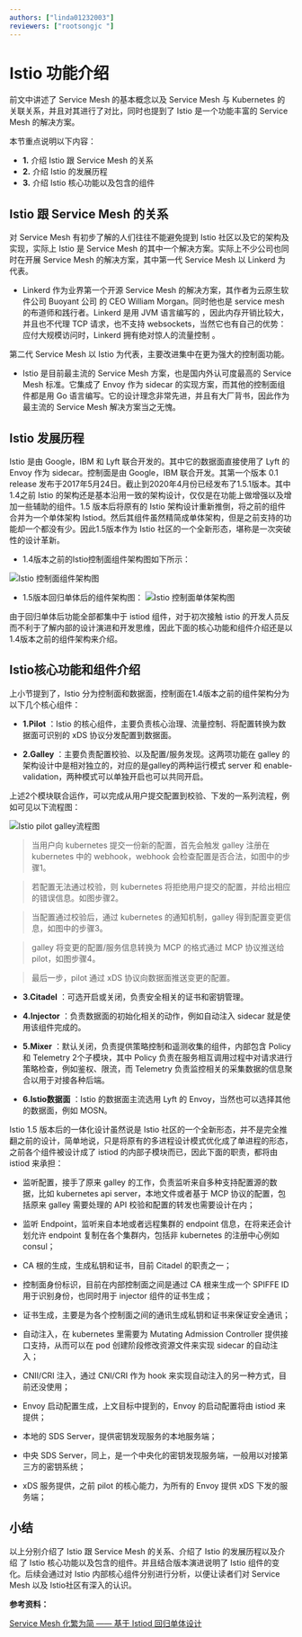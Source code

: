 ```yaml
---
authors: ["linda01232003"]
reviewers: ["rootsongjc "]
---
```


# Istio 功能介绍

前文中讲述了 Service Mesh 的基本概念以及 Service Mesh 与 Kubernetes 的关联关系，并且对其进行了对比，同时也提到了 Istio 是一个功能丰富的 Service Mesh 的解决方案。

本节重点说明以下内容：

- **1.** 介绍 Istio 跟 Service Mesh 的关系
- **2.** 介绍 Istio 的发展历程
- **3.** 介绍 Istio 核心功能以及包含的组件


##  Istio 跟 Service Mesh 的关系
对 Service Mesh 有初步了解的人们往往不能避免提到 Istio 社区以及它的架构及实现，实际上 Istio 是 Service Mesh 的其中一个解决方案。实际上不少公司也同时在开展 Service Mesh 的解决方案，其中第一代 Service Mesh 以 Linkerd 为代表。

- Linkerd 作为业界第一个开源 Service Mesh 的解决方案，其作者为云原生软件公司 Buoyant 公司 的 CEO William Morgan。同时他也是 service mesh 的布道师和践行者。Linkerd 是用 JVM 语言编写的 ，因此内存开销比较大，并且也不代理 TCP 请求，也不支持 websockets，当然它也有自己的优势： 应付大规模访问时，Linkerd 拥有绝对惊人的流量控制 。

第二代 Service Mesh 以 Istio 为代表，主要改进集中在更为强大的控制面功能。
-  Istio 是目前最主流的 Service Mesh 方案，也是国内外认可度最高的 Service Mesh 标准。它集成了 Envoy 作为 sidecar 的实现方案，而其他的控制面组件都是用 Go 语言编写。它的设计理念非常先进，并且有大厂背书，因此作为最主流的 Service Mesh 解决方案当之无愧。


##  Istio 发展历程
Istio 是由 Google，IBM 和 Lyft 联合开发的。其中它的数据面直接使用了 Lyft 的 Envoy 作为 sidecar。控制面是由 Google，IBM 联合开发。其第一个版本 0.1 release 发布于2017年5月24日。截止到2020年4月份已经发布了1.5.1版本。其中1.4之前 Istio 的架构还是基本沿用一致的架构设计，仅仅是在功能上做增强以及增加一些辅助的组件。1.5 版本后将原有的 Istio 架构设计重新推倒，将之前的组件合并为一个单体架构 Istiod。然后其组件虽然精简成单体架构，但是之前支持的功能却一个都没有少。因此1.5版本作为 Istio 社区的一个全新形态，堪称是一次突破性的设计革新。

- 1.4版本之前的Istio控制面组件架构图如下所示：

![Istio 控制面组件架构图](../images/istiofeatures2-1.4.png)

- 1.5版本回归单体后的组件架构图：
![Istio 控制面单体架构图](../images/istiofeatures3-istio1.5.png)

由于回归单体后功能全部都集中于 istiod 组件，对于初次接触 istio 的开发人员反而不利于了解内部的设计演进和开发思维，因此下面的核心功能和组件介绍还是以1.4版本之前的组件架构来介绍。

##  Istio核心功能和组件介绍
上小节提到了，Istio 分为控制面和数据面，控制面在1.4版本之前的组件架构分为以下几个核心组件：

- **1.Pilot** ：Istio 的核心组件，主要负责核心治理、流量控制、将配置转换为数据面可识别的 xDS 协议分发配置到数据面。

- **2.Galley** ：主要负责配置校验、以及配置/服务发现。这两项功能在 galley 的架构设计中是相对独立的，对应的是galley的两种运行模式 server 和 enable-validation，两种模式可以单独开启也可以共同开启。

上述2个模块联合运作，可以完成从用户提交配置到校验、下发的一系列流程，例如可见以下流程图：

![Istio pilot galley流程图](../images/istiofeatures4-istio-pilotgalley.png)
>   当用户向 kubernetes 提交一份新的配置，首先会触发 galley 注册在 kubernetes  中的 webhook，webhook 会检查配置是否合法，如图中的步骤1。

> 若配置无法通过校验，则 kubernetes 将拒绝用户提交的配置，并给出相应的错误信息。如图步骤2。

>  当配置通过校验后，通过 kubernetes  的通知机制，galley 得到配置变更信息，如图中的步骤3。

>  galley 将变更的配置/服务信息转换为 MCP 的格式通过 MCP 协议推送给 pilot，如图步骤4。

>  最后一步，pilot 通过 xDS 协议向数据面推送变更的配置。 

-  **3.Citadel** ：可选开启或关闭，负责安全相关的证书和密钥管理。

-  **4.Injector** ：负责数据面的初始化相关的动作，例如自动注入 sidecar 就是使用该组件完成的。

- **5.Mixer** ：默认关闭，负责提供策略控制和遥测收集的组件，内部包含 Policy 和 Telemetry 2个子模块，其中 Policy 负责在服务相互调用过程中对请求进行策略检查，例如鉴权、限流，而 Telemetry 负责监控相关的采集数据的信息聚合以用于对接各种后端。

- **6.Istio数据面** ：Istio 的数据面主流选用 Lyft 的 Envoy，当然也可以选择其他的数据面，例如 MOSN。

Istio 1.5 版本后的一体化设计虽然说是 Istio 社区的一个全新形态，并不是完全推翻之前的设计，简单地说，只是将原有的多进程设计模式优化成了单进程的形态，之前各个组件被设计成了 istiod 的内部子模块而已，因此下面的职责，都将由 istiod 来承担：

- 监听配置，接手了原来 galley 的工作，负责监听来自多种支持配置源的数据，比如 kubernetes  api server，本地文件或者基于 MCP 协议的配置，包括原来 galley 需要处理的 API 校验和配置的转发也需要设计在内；

- 监听 Endpoint，监听来自本地或者远程集群的 endpoint 信息，在将来还会计划允许 endpoint 复制在各个集群内，包括非 kubernetes  的注册中心例如 consul；

- CA 根的生成，生成私钥和证书，目前 Citadel 的职责之一；

- 控制面身份标识，目前在内部控制面之间是通过 CA 根来生成一个 SPIFFE ID 用于识别身份，也同时用于 injector 组件的证书生成；

- 证书生成，主要是为各个控制面之间的通讯生成私钥和证书来保证安全通讯；

- 自动注入，在 kubernetes  里需要为 Mutating Admission Controller 提供接口支持，从而可以在 pod 创建阶段修改资源文件来实现 sidecar 的自动注入；

- CNII/CRI  注入，通过 CNI/CRI 作为 hook 来实现自动注入的另一种方式，目前还没使用；

- Envoy 启动配置生成，上文目标中提到的，Envoy 的启动配置将由 istiod 来提供；

- 本地的 SDS Server，提供密钥发现服务的本地服务端；

- 中央 SDS Server，同上，是一个中央化的密钥发现服务端，一般用以对接第三方的密钥系统；

- xDS 服务提供，之前 pilot 的核心能力，为所有的 Envoy 提供 xDS 下发的服务端；

##  小结

以上分别介绍了 Istio 跟 Service Mesh 的关系、介绍了 Istio 的发展历程以及介绍 了 Istio 核心功能以及包含的组件。并且结合版本演进说明了 Istio 组件的变化。后续会通过对 Istio 内部核心组件分别进行分析，以便让读者们对 Service Mesh 以及 Istio社区有深入的认识。


**参考资料：**

[Service Mesh 化繁为简 —— 基于 Istiod 回归单体设计](https://xw.qq.com/cmsid/20200322A06WDH00)

